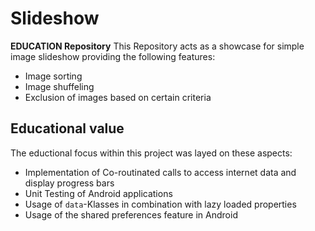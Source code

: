 # Slideshow
**EDUCATION Repository**
This Repository acts as a showcase for simple image slideshow providing the following features:
- Image sorting 
- Image shuffeling
- Exclusion of images based on certain criteria

## Educational value
The eductional focus within this project was layed on these aspects:
- Implementation of Co-routinated calls to access internet data and display progress bars
- Unit Testing of Android applications
- Usage of `data`-Klasses in combination with lazy loaded properties
- Usage of the shared preferences feature in Android
